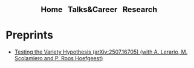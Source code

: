 
<!-- DEFINE THE STYLE OF THE WEBSITE MENU  -->


<head>
    <meta charset="UTF-8">
    <meta name="viewport" content="width=device-width, initial-scale=1.0">
    <title>Menu Example</title>
    <style>
        /* Optional: Some basic styling for demonstration */
        .menu-container {
            text-align: center; /* Center the menu */
        }
        nav ul {
            list-style-type: none;
            margin: 0;
            padding: 0;
            display: inline-block; /* Make the menu display inline-block */
        }
        nav li {
            display: inline;
            margin-right: 10px;
        }
        nav a {
            text-decoration: none;
            color: #000; /* Black text color */
            font-weight: bold;
            font-size: 20px; 
        }
    </style>
</head>
<body>

<div class="menu-container">
    <nav>
        <ul>
            <li><a href="https://aleetamai.github.io">Home</a></li>
            <li><a href="https://aleetamai.github.io/talks&carrer">Talks&Career</a></li>
            <li><a href="https://aleetamai.github.io/works">Research</a></li>
        </ul>
    </nav>
</div>
</body>


<!-- MAIN -->

# Preprints

- <a href="https://arxiv.org/abs/2507.16705#:~:text=Given%20a%20probability%20measure%20on,%22testing%20the%20variety%20hypothesis%22" target="_blank">
      Testing the Variety Hypothesis (arXiv:2507.16705) (with A. Lerario, M. Scolamiero and P. Roos Hoefgeest) </a>



